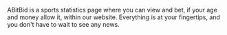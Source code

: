 ABitBid is a sports statistics page where you can view and bet, if your age and money allow it, within our website. Everything is at your fingertips, and you don't have to wait to see any news.
